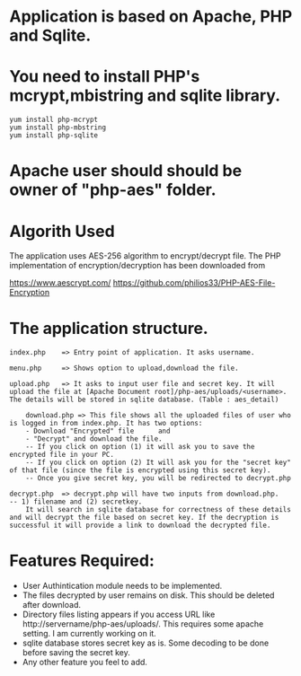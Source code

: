 # Application is based on Apache, PHP and Sqlite.

# You need to install PHP's mcrypt,mbistring and sqlite library.
  	yum install php-mcrypt
	yum install php-mbstring
	yum install php-sqlite

# Apache user should should be owner of "php-aes" folder.

# Algorith Used
  The application uses AES-256 algorithm to encrypt/decrypt file. The PHP implementation
  of encryption/decryption has been downloaded from 
  
  https://www.aescrypt.com/
  https://github.com/philios33/PHP-AES-File-Encryption

# The application structure.
	index.php    => Entry point of application. It asks username.
	
  	menu.php     => Shows option to upload,download the file.
  	
  	upload.php   => It asks to input user file and secret key. It will upload the file at [Apache Document root]/php-aes/uploads/<username>. The details will be stored in sqlite database. (Table : aes_detail)
    	
    	download.php => This file shows all the uploaded files of user who is logged in from index.php. It has two options: 
    	- Download "Encrypted" file      and 
    	- "Decrypt" and download the file.
        -- If you click on option (1) it will ask you to save the encrypted file in your PC.
        -- If you click on option (2) It will ask you for the "secret key" of that file (since the file is encrypted using this secret key). 
        -- Once you give secret key, you will be redirected to decrypt.php
  	
  	decrypt.php  => decrypt.php will have two inputs from download.php. 
  	-- 1) filename and (2) secretkey.
		It will search in sqlite database for correctness of these details and will decrypt the file based on secret key. If the decryption is successful it will provide a link to download the decrypted file.
			     
# Features Required:
 - User Authintication module needs to be implemented.
 - The files decrypted by user remains on disk. This should be deleted after download.
 - Directory files listing appears if you access URL like
   http://servername/php-aes/uploads/<username>. This requires some apache setting.
   I am currently working on it.
 - sqlite database stores secret key as is. Some decoding to be done before saving the secret key.
 - Any other feature you feel to add.
 
                  

